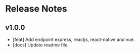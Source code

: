# Release Notes

## v1.0.0

- [feat] Add endpoint express, reactjs, react-native and vue.
- [docs] Update readme file.